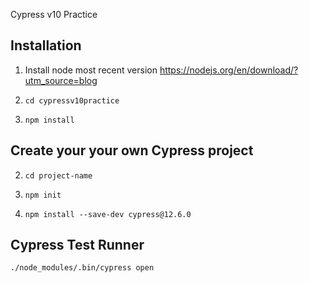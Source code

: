 
Cypress v10 Practice


## Installation

1. Install node most recent version
https://nodejs.org/en/download/?utm_source=blog

2. ```cd cypressv10practice```

3. ```npm install```



## Create your your own Cypress project



2. ```cd project-name```

3. ```npm init```

4. ``` npm install --save-dev cypress@12.6.0 ```


## Cypress Test Runner
```./node_modules/.bin/cypress open```
